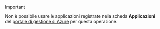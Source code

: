 > [!IMPORTANT]
> Non è possibile usare le applicazioni registrate nella scheda **Applicazioni** del [portale di gestione di Azure](https://manage.windowsazure.com/) per questa operazione.
> 
> 

